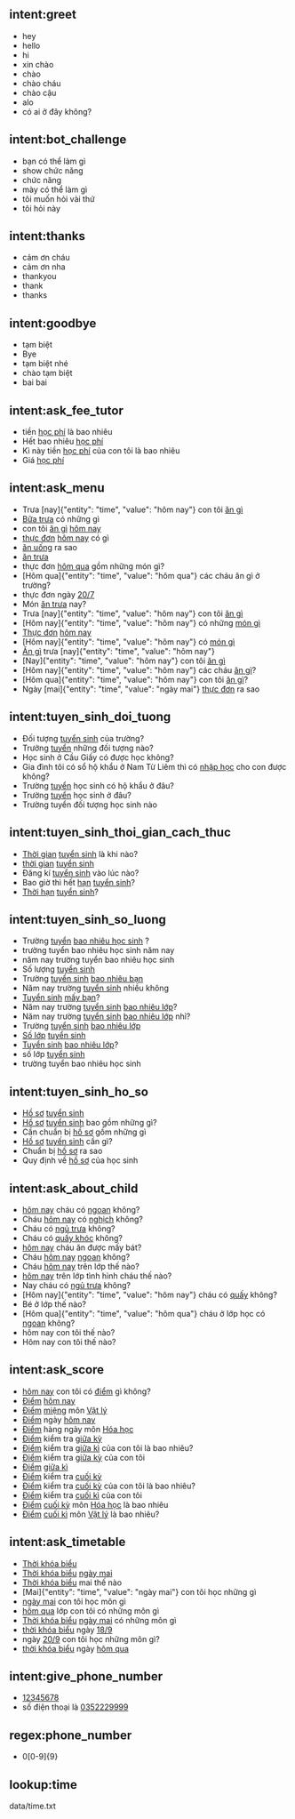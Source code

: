 ## intent:greet
- hey
- hello
- hi
- xin chào
- chào
- chào cháu
- chào cậu
- alo
- có ai ở đây không?

## intent:bot_challenge
- bạn có thể làm gì
- show chức năng
- chức năng
- mày có thể làm gì
- tôi muốn hỏi vài thứ
- tôi hỏi này

## intent:thanks
- cảm ơn cháu
- cảm ơn nha
- thankyou
- thank
- thanks

## intent:goodbye
- tạm biệt
- Bye
- tạm biệt nhé
- chào tạm biệt
- bai bai

## intent:ask_fee_tutor
- tiền [học phí](fee_tutor) là bao nhiêu
- Hết bao nhiêu [học phí](fee_tutor)
- Kì này tiền [học phí](fee_tutor) của con tôi là bao nhiêu
- Giá [học phí](fee_tutor)

## intent:ask_menu
- Trưa [nay]{"entity": "time", "value": "hôm nay"}
 con tôi [ăn gì](menu)
- [Bữa trưa](menu) có những gì
- con tôi [ăn gì](menu) [hôm nay](time)
- [thực đơn](menu) [hôm nay](time) có gì
- [ăn uống](menu) ra sao
- [ăn trưa](menu)
- thực đơn [hôm qua](time) gồm những món gì?
- [Hôm qua]{"entity": "time", "value": "hôm qua"} các cháu ăn gì ở trường?
- thực đơn ngày [20/7](time)
- Món [ăn trưa](menu) nay?
- Trưa [nay]{"entity": "time", "value": "hôm nay"} con tôi [ăn gì](menu)
- [Hôm nay]{"entity": "time", "value": "hôm nay"} có những [món gì](menu)
- [Thực đơn](menu) [hôm nay](time)
- [Hôm nay]{"entity": "time", "value": "hôm nay"} có [món gì](menu)
- [Ăn gì](menu) trưa [nay]{"entity": "time", "value": "hôm nay"}
- [Nay]{"entity": "time", "value": "hôm nay"} con tôi [ăn gì](menu)
- [Hôm nay]{"entity": "time", "value": "hôm nay"} các cháu [ăn gì](menu)?
- [Hôm qua]{"entity": "time", "value": "hôm nay"} con tôi [ăn gì](menu)?
- Ngày [mai]{"entity": "time", "value": "ngày mai"} [thực đơn](menu) ra sao

## intent:tuyen_sinh_doi_tuong
- Đối tượng [tuyển sinh](tuyen_sinh) của trường?
- Trưởng [tuyển](tuyen_sinh) những đối tượng nào?
- Học sinh ở Cầu Giấy có được học không?
- Gia đình tôi có sổ hộ khẩu ở Nam Từ Liêm thì có [nhập học](tuyen_sinh) cho con được không?
- Trường [tuyển](tuyen_sinh) học sinh có hộ khẩu ở đâu?
- Trường [tuyển](tuyen_sinh) học sinh ở đâu?
- Trường tuyển đối tượng học sinh nào

## intent:tuyen_sinh_thoi_gian_cach_thuc
- [Thời gian](duration) [tuyển sinh](students_number) là khi nào?
- [thời gian](duration) [tuyển sinh](students_number)
- Đăng kí [tuyển sinh](students_number) vào lúc nào?
- Bao giờ thì hết [hạn](duration) [tuyển sinh](students_number)?
- [Thời hạn](duration) [tuyển sinh](students_number)?

## intent:tuyen_sinh_so_luong
- Trường [tuyển](tuyen_sinh) [bao nhiêu học sinh](students_number) ?
- trường tuyển bao nhiêu học sinh năm nay
- năm nay trường tuyển bao nhiêu học sinh
- Số lượng [tuyển sinh](tuyen_sinh)
- Trường [tuyển sinh](tuyen_sinh) [bao nhiêu bạn](students_number)
- Năm nay trường [tuyển sinh](tuyen_sinh) nhiều không
- [Tuyển sinh](tuyen_sinh) [mấy bạn](students_number)?
- Năm nay trường [tuyển sinh](tuyen_sinh) [bao nhiêu lớp](classes_number)?
- Năm nay trường [tuyển sinh](tuyen_sinh) [bao nhiêu lớp](classes_number) nhỉ?
- Trường [tuyển sinh](tuyen_sinh) [bao nhiêu lớp](classes_number)
- [Số lớp](classes_number) [tuyển sinh](tuyen_sinh)
- [Tuyển sinh](tuyen_sinh) [bao nhiêu lớp](classes_number)?
- số lớp [tuyển sinh](tuyen_sinh)
- trường tuyển bao nhiêu học sinh

## intent:tuyen_sinh_ho_so
- [Hồ sơ](ho_so) [tuyển sinh](tuyen_sinh)
- [Hồ sơ](ho_so) [tuyển sinh](tuyen_sinh) bao gồm những gì?
- Cần chuẩn bị [hồ sơ](ho_so) gồm những gì
- [Hồ sơ](ho_so) [tuyến sinh](tuyen_sinh) cần gì?
- Chuẩn bị [hồ sơ](ho_so) ra sao
- Quy định về [hồ sơ](ho_so) của học sinh

## intent:ask_about_child
- [hôm nay](time) cháu có [ngoan](attitude) không?
- Cháu [hôm nay](time) có [nghịch](attitude) không?
- Cháu có [ngủ trưa](attitude) không?
- Cháu có [quấy khóc](attitude) không?
- [hôm nay](time) cháu ăn được mấy bát?
- Cháu [hôm nay](time) [ngoan](attitude) không?
- Cháu [hôm nay](time) trên lớp thế nào?
- [hôm nay](time) trên lớp tình hình cháu thế nào?
- Nay cháu có [ngủ trưa](attitude) không?
- [Hôm nay]{"entity": "time", "value": "hôm nay"} cháu có [quấy](attitude) không?
- Bé ở lớp thế nào?
- [Hôm qua]{"entity": "time", "value": "hôm qua"} cháu ở lớp học có [ngoan](attitude) không?
- hôm nay con tôi thế nào?
- Hôm nay con tôi thế nào?

## intent:ask_score
- [hôm nay](time) con tôi có [điểm](score) gì không?
- [Điểm](score) [hôm nay](time) 
- [Điểm](score) [miệng](daily_score) môn [Vật lý](subject)
- [Điểm](score) ngày [hôm nay](time)
- [Điểm](score) hàng ngày môn [Hóa học](subject)
- [Điểm](score) kiểm tra [giữa kỳ](mid_score)
- [Điểm](score) kiểm tra [giữa kì](mid_score) của con tôi là bao nhiêu?
- [Điểm](score) kiểm tra [giữa kỳ](mid_score) của con tôi
- [Điểm](score) [giữa kì](mid_score)
- [Điểm](score) kiểm tra [cuối kỳ](end_score)
- [Điểm](score) kiểm tra [cuối kỳ](end_score) của con tôi là bao nhiêu?
- [Điểm](score) kiểm tra [cuối kì](end_score) của con tôi
- [Điểm](score) [cuối kỳ](end_score) môn [Hóa học](subject) là bao nhiêu
- [Điểm](score) [cuối kì](end_score) môn [Vật lý](subject) là bao nhiêu?

## intent:ask_timetable
- [Thời khóa biểu](timetable)
- [Thời khóa biểu](timetable) [ngày mai](time)
- [Thời khóa biểu](timetable) mai thế nào
- [Mai]{"entity": "time", "value": "ngày mai"} con tôi học những gì
- [ngày mai](time) con tôi học môn gì
- [hôm qua](time) lớp con tôi có những môn gì
- [Thời khóa biểu](timetable) [ngày mai](time) có những môn gì
- [thời khóa biểu](timetable) ngày [18/9](time)
- ngày [20/9](time) con tôi học những môn gì?
- [thời khóa biểu](timetable) ngày [hôm qua](time)

## intent:give_phone_number
- [12345678](phone_number)
- số điện thoại là [0352229999](phone_number)

## regex:phone_number
- 0[0-9]{9}

## lookup:time
data/time.txt